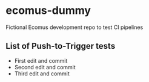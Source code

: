 # ecomus-dummy
Fictional Ecomus development repo to test CI pipelines

## List of Push-to-Trigger tests

- First edit and commit
- Second edit and commit
- Third edit and commit
